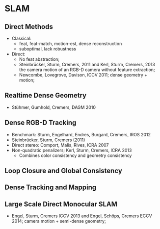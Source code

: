 # SLAM

## Direct Methods
- Classical:
	- feat, feat-match, motion-est, dense reconstruction
	- suboptimal, lack robustness
- Direct:
	- No feat abstraction;
	- Steinbrücker, Sturm, Cremers, 2011 and Kerl, Sturm, Cremers, 2013 the camera motion of an RGB-D camera without feature extraction;
	- Newcombe, Lovegrove, Davison, ICCV 2011; dense geometry + motion;
	

## Realtime Dense Geometry
- Stühmer, Gumhold, Cremers, DAGM 2010

## Dense RGB-D Tracking
- Benchmark: Sturm, Engelhard, Endres, Burgard, Cremers, IROS 2012
- Steinbrücker, Sturm, Cremers (2011)
- Direct stereo: Comport, Malis, Rives, ICRA 2007
- Non-quadratic penalizers; Kerl, Sturm, Cremers, ICRA 2013
	- Combines color consistency and geometry consistency

## Loop Closure and Global Consistency

## Dense Tracking and Mapping

## Large Scale Direct Monocular SLAM
- Engel, Sturm, Cremers ICCV 2013 and Engel, Schöps, Cremers ECCV 2014; camera motion + semi-dense geometry;